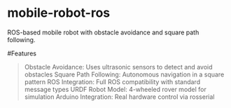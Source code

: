 # mobile-robot-ros
ROS-based mobile robot with obstacle avoidance and square path following.

#Features
> Obstacle Avoidance: Uses ultrasonic sensors to detect and avoid obstacles
> Square Path Following: Autonomous navigation in a square pattern
> ROS Integration: Full ROS compatibility with standard message types
> URDF Robot Model: 4-wheeled rover model for simulation
> Arduino Integration: Real hardware control via rosserial
